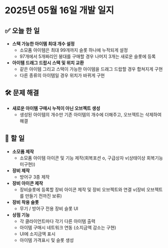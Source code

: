 # 2025년 05월 16일 개발 일지

## ✅ 오늘 한 일
- **스택 가능한 아이템 최대 개수 설정**	
	- 소모품 아이템은 최대 99개까지 슬롯 하나에 누적되게 설정	
	- 97개에서 5개짜리인 붕대를 구매할 경우 나머지 3개는 새로운 슬롯에 등록
- **아이템 드래그 드랍시 스택 및 위치 교환**
	- 같은 아이템 그리고 스택이 가능한 아이템을 드래그 드랍할 경우 합쳐지게 구현
	- 다른 종류의 아이템일 경우 위치가 바뀌게 구현

## 🛠️ 문제 해결
- **새로운 아이템 구매시 누적이 아닌 오브젝트 생성**
	- 생성된 아이템의 개수만 기존 아이템의 개수에 더해주고, 오브젝트는 삭제하여 해결

## 🚀 할 일
- **소모품 제작** 
	- 소모품 아이템 아이콘 및 기능 제작(회복포션 o, 구급상자 v(상태이상 회복기능 미구현))
- **장비 제작**
	- 방어구 3종 제작
- **장비 아이콘 제작**
	- 장비슬롯에 등록할 장비 아이콘 제작 및 장비 오브젝트와 연결 v(장비 오브젝트를 만들기 전까진 보류)
- **장비 착용 슬롯**
	- 무기 / 방어구 전용 장비 슬롯 UI
- **상점 기능**
	- 각 클라이언트마다 각기 다른 아이템 출력
	- 아이템 구매시 네트워크 연동 (소지금액 감소는 구현)
	- UI에 소지금액 표시
	- 아이템 가격표시 및 슬롯 생성

